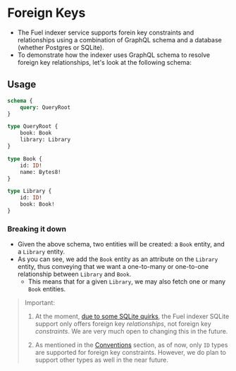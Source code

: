 # Foreign Keys

- The Fuel indexer service supports forein key constraints and relationships using a combination of GraphQL schema and a database (whether Postgres or SQLite).
- To demonstrate how the indexer uses GraphQL schema to resolve foreign key relationships, let's look at the following schema:

## Usage

```graphql
schema {
    query: QueryRoot
}

type QueryRoot {
    book: Book
    library: Library
}

type Book {
    id: ID!
    name: Bytes8!
}

type Library {
    id: ID!
    book: Book!
}
```

### Breaking it down

- Given the above schema, two entities will be created: a `Book` entity, and a `Library` entity.
- As you can see, we add the `Book` entity as an attribute on the `Library` entity, thus conveying that we want a one-to-many or one-to-one relationship between `Library` and `Book`.
  - This means that for a given `Library`, we may also fetch one or many `Book` entities.


> Important:
>
> 1. At the moment, [due to some SQLite quirks](https://www.sqlite.org/omitted.html), the Fuel indexer SQLite support only offers foreign key _relationships_, not foreign key _constraints_. We are very much open to changing this in the future.
>
> 2. As mentioned in the [Conventions](./conventions.md) section, as of now, only `ID` types are supported for foreign key constraints. However, we do plan to support other types as well in the near future.
